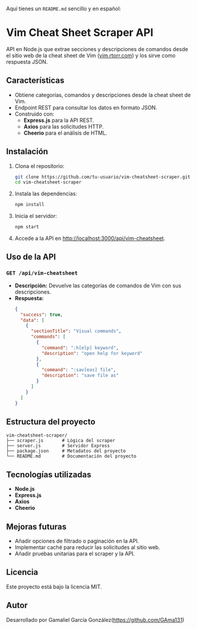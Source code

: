 Aquí tienes un `README.md` sencillo y en español:

# Vim Cheat Sheet Scraper API

API en Node.js que extrae secciones y descripciones de comandos desde el sitio web de la cheat sheet de Vim ([vim.rtorr.com](https://vim.rtorr.com/)) y los sirve como respuesta JSON.

## Características

- Obtiene categorías, comandos y descripciones desde la cheat sheet de Vim.
- Endpoint REST para consultar los datos en formato JSON.
- Construido con:
  - **Express.js** para la API REST.
  - **Axios** para las solicitudes HTTP.
  - **Cheerio** para el análisis de HTML.

## Instalación

1. Clona el repositorio:

   ```bash
   git clone https://github.com/tu-usuario/vim-cheatsheet-scraper.git
   cd vim-cheatsheet-scraper
   ```

2. Instala las dependencias:

   ```bash
   npm install
   ```

3. Inicia el servidor:

   ```bash
   npm start
   ```

4. Accede a la API en [http://localhost:3000/api/vim-cheatsheet](http://localhost:3000/api/vim-cheatsheet).

## Uso de la API

### `GET /api/vim-cheatsheet`

- **Descripción:** Devuelve las categorías de comandos de Vim con sus descripciones.
- **Respuesta:**
  ```json
  {
    "success": true,
    "data": [
      {
        "sectionTitle": "Visual commands",
        "commands": [
          {
            "command": ":h[elp] keyword",
            "description": "open help for keyword"
          },
          {
            "command": ":sav[eas] file",
            "description": "save file as"
          }
        ]
      }
    ]
  }
  ```

## Estructura del proyecto

```
vim-cheatsheet-scraper/
├── scraper.js       # Lógica del scraper
├── server.js        # Servidor Express
├── package.json     # Metadatos del proyecto
└── README.md        # Documentación del proyecto
```

## Tecnologías utilizadas

- **Node.js**
- **Express.js**
- **Axios**
- **Cheerio**

## Mejoras futuras

- Añadir opciones de filtrado o paginación en la API.
- Implementar caché para reducir las solicitudes al sitio web.
- Añadir pruebas unitarias para el scraper y la API.

## Licencia

Este proyecto está bajo la licencia MIT.

## Autor

Desarrollado por Gamaliel García González(https://github.com/GAma131)
